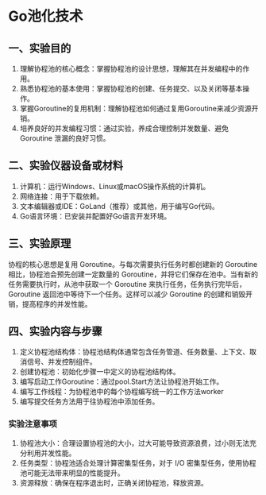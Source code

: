 # Go池化技术


## 一、实验目的

1. 理解协程池的核心概念：掌握协程池的设计思想，理解其在并发编程中的作用。
2. 熟悉协程池的基本使用：掌握协程池的创建、任务提交、以及关闭等基本操作。
3. 掌握Goroutine的复用机制：理解协程池如何通过复用Goroutine来减少资源开销。
4. 培养良好的并发编程习惯：通过实验，养成合理控制并发数量、避免 Goroutine 泄漏的良好习惯。

## 二、实验仪器设备或材料

1. 计算机：运行Windows、Linux或macOS操作系统的计算机。
2. 网络连接：用于下载依赖。
3. 文本编辑器或IDE：GoLand（推荐）或其他，用于编写Go代码。
4. Go语言环境：已安装并配置好Go语言开发环境。

## 三、实验原理

协程的核心思想是复用
Goroutine。与每次需要执行任务时都创建新的 Goroutine 相比，协程池会预先创建一定数量的
Goroutine，并将它们保存在池中。当有新的任务需要执行时，从池中获取一个 Goroutine 来执行任务，任务执行完毕后，Goroutine 返回池中等待下一个任务。这样可以减少 Goroutine 的创建和销毁开销，提高程序的并发性能。

## 四、实验内容与步骤

1. 定义协程池结构体：协程池结构体通常包含任务管道、任务数量、上下文、取消信号、并发控制组件。
2. 创建协程池：初始化步骤一中定义的协程池结构体。
3. 编写启动工作Goroutine：通过pool.Start方法让协程池开始工作。
4. 编写工作线程：为协程池中的每个协程编写统一的工作方法worker
5. 编写提交任务方法用于往协程池中添加任务。

### **实验注意事项**

1. 协程池大小：合理设置协程池的大小，过大可能导致资源浪费，过小则无法充分利用并发性能。
2. 任务类型：协程池适合处理计算密集型任务，对于 I/O 密集型任务，使用协程池可能无法带来明显的性能提升。
3. 资源释放：确保在程序退出时，正确关闭协程池，释放资源。
